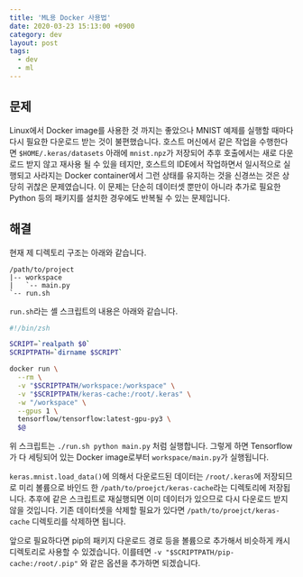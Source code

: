 ```yaml
---
title: 'ML용 Docker 사용법'
date: 2020-03-23 15:13:00 +0900
category: dev
layout: post
tags:
  - dev
  - ml
---
```


## 문제

Linux에서 Docker image를 사용한 것 까지는 좋았으나 MNIST 예제를 실행할 때마다 다시 필요한 다운로드 받는 것이 불편했습니다.
호스트 머신에서 같은 작업을 수행한다면 `$HOME/.keras/datasets` 아래에 `mnist.npz`가 저장되어
추후 호출에서는 새로 다운로드 받지 않고 재사용 될 수 있을 테지만,
호스트의 IDE에서 작업하면서 일시적으로 실행되고 사라지는 Docker container에서 그런 상태를 유지하는 것을 신경쓰는 것은 상당히 귀찮은 문제였습니다.
이 문제는 단순히 데이터셋 뿐만이 아니라 추가로 필요한 Python 등의 패키지를 설치한 경우에도 반복될 수 있는 문제입니다.

## 해결

현재 제 디렉토리 구조는 아래와 같습니다.

```
/path/to/project
|-- workspace
|   `-- main.py
`-- run.sh
```

`run.sh`라는 셸 스크립트의 내용은 아래와 같습니다.

```sh
#!/bin/zsh

SCRIPT=`realpath $0`
SCRIPTPATH=`dirname $SCRIPT`

docker run \
  --rm \
  -v "$SCRIPTPATH/workspace:/workspace" \
  -v "$SCRIPTPATH/keras-cache:/root/.keras" \
  -w "/workspace" \
  --gpus 1 \
  tensorflow/tensorflow:latest-gpu-py3 \
  $@
```

위 스크립트는 `./run.sh python main.py` 처럼 실행합니다.
그렇게 하면 Tensorflow가 다 세팅되어 있는 Docker image로부터 `workspace/main.py`가 실행됩니다.

`keras.mnist.load_data()`에 의해서 다운로드된 데이터는 `/root/.keras`에 저장되므로
미리 볼륨으로 바인드 한 `/path/to/proejct/keras-cache`라는 디렉토리에 저장됩니다.
추후에 같은 스크립트로 재실행되면 이미 데이터가 있으므로 다시 다운로드 받지 않을 것입니다.
기존 데이터셋을 삭제할 필요가 있다면 `/path/to/proejct/keras-cache` 디렉토리를 삭제하면 됩니다.

앞으로 필요하다면 pip의 패키지 다운로드 경로 등을 볼륨으로 추가해서 비슷하게 캐시 디렉토리로 사용할 수 있겠습니다.
이를테면 `-v "$SCRIPTPATH/pip-cache:/root/.pip"` 와 같은 옵션을 추가하면 되겠습니다.
